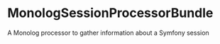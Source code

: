 MonologSessionProcessorBundle
==============================

A Monolog processor to gather information about a Symfony session
